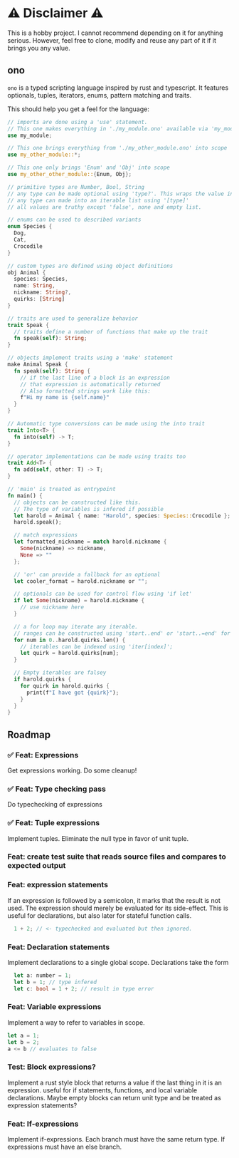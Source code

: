 # ⚠️ Disclaimer ⚠️

This is a hobby project. I cannot recommend depending on it for anything serious.
However, feel free to clone, modify and reuse any part of it if it brings you any value.

## ono

`ono` is a typed scripting language inspired by rust and typescript.
It features optionals, tuples, iterators, enums, pattern matching and traits.

This should help you get a feel for the language:

```rust
// imports are done using a 'use' statement. 
// This one makes everything in './my_module.ono' available via 'my_module::{something}';
use my_module;

// This one brings everything from './my_other_module.ono' into scope
use my_other_module::*;

// This one only brings 'Enum' and 'Obj' into scope
use my_other_other_module::{Enum, Obj};

// primitive types are Number, Bool, String
// any type can be made optional using 'type?'. This wraps the value in 'Some(value)' or 'None'.
// any type can made into an iterable list using '[type]'
// all values are truthy except 'false', none and empty list.

// enums can be used to described variants
enum Species {
  Dog,
  Cat,
  Crocodile
}

// custom types are defined using object definitions
obj Animal {
  species: Species,
  name: String,
  nickname: String?,
  quirks: [String]
}

// traits are used to generalize behavior
trait Speak {
  // traits define a number of functions that make up the trait
  fn speak(self): String;
}

// objects implement traits using a 'make' statement
make Animal Speak {
  fn speak(self): String {
    // if the last line of a block is an expression
    // that expression is automatically returned
    // Also formatted strings work like this:
    f"Hi my name is {self.name}"
  }
}

// Automatic type conversions can be made using the into trait
trait Into<T> {
  fn into(self) -> T;
}

// operator implementations can be made using traits too
trait Add<T> {
  fn add(self, other: T) -> T;
}

// 'main' is treated as entrypoint 
fn main() {
  // objects can be constructed like this.
  // The type of variables is infered if possible
  let harold = Animal { name: "Harold", species: Species::Crocodile };
  harold.speak();

  // match expressions 
  let formatted_nickname = match harold.nickname {
    Some(nickname) => nickname,
    None => ""
  };

  // 'or' can provide a fallback for an optional
  let cooler_format = harold.nickname or "";

  // optionals can be used for control flow using 'if let'
  if let Some(nickname) = harold.nickname {
    // use nickname here
  }

  // a for loop may iterate any iterable. 
  // ranges can be constructed using 'start..end' or 'start..=end' for inclusive end
  for num in 0..harold.quirks.len() {
    // iterables can be indexed using 'iter[index]';
    let quirk = harold.quirks[num];
  }

  // Empty iterables are falsey
  if harold.quirks {
    for quirk in harold.quirks {
      print(f"I have got {quirk}");
    }
  }
}
```

## Roadmap

### ✅ Feat: Expressions

Get expressions working. Do some cleanup!

### ✅ Feat: Type checking pass

Do typechecking of expressions

### ✅ Feat: Tuple expressions

Implement tuples. Eliminate the null type in favor of unit tuple.

### Feat: create test suite that reads source files and compares to expected output

### Feat: expression statements

If an expression is followed by a semicolon, it marks that the result is not used.
The expression should merely be evaluated for its side-effect.
This is useful for declarations, but also later for stateful function calls.
```rust
  1 + 2; // <- typechecked and evaluated but then ignored.
```

### Feat: Declaration statements

Implement declarations to a single global scope. Declarations take the form
```rust
  let a: number = 1;
  let b = 1; // type infered
  let c: bool = 1 + 2; // result in type error
```

### Feat: Variable expressions

Implement a way to refer to variables in scope.
```rust
let a = 1;
let b = 2;
a <= b // evaluates to false
```

### Test: Block expressions?

Implement a rust style block that returns a value if the last thing in it is an expression.
useful for if statements, functions, and local variable declarations.
Maybe empty blocks can return unit type and be treated as expression statements?

### Feat: If-expressions

Implement if-expressions. Each branch must have the same return type.
If expressions must have an else branch.
